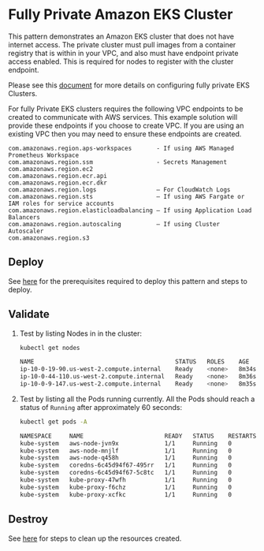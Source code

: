 # Fully Private Amazon EKS Cluster

This pattern demonstrates an Amazon EKS cluster that does not have internet access.
The private cluster must pull images from a container registry that is within in your VPC,
and also must have endpoint private access enabled. This is required for nodes
to register with the cluster endpoint.

Please see this [document](https://docs.aws.amazon.com/eks/latest/userguide/private-clusters.html) for more details on configuring fully private EKS Clusters.

For fully Private EKS clusters requires the following VPC endpoints to be created to communicate with AWS services.
This example solution will provide these endpoints if you choose to create VPC.
If you are using an existing VPC then you may need to ensure these endpoints are created.

    com.amazonaws.region.aps-workspaces       - If using AWS Managed Prometheus Workspace
    com.amazonaws.region.ssm                  - Secrets Management
    com.amazonaws.region.ec2
    com.amazonaws.region.ecr.api
    com.amazonaws.region.ecr.dkr
    com.amazonaws.region.logs                 – For CloudWatch Logs
    com.amazonaws.region.sts                  – If using AWS Fargate or IAM roles for service accounts
    com.amazonaws.region.elasticloadbalancing – If using Application Load Balancers
    com.amazonaws.region.autoscaling          – If using Cluster Autoscaler
    com.amazonaws.region.s3

## Deploy

See [here](https://aws-ia.github.io/terraform-aws-eks-blueprints/main/getting-started/#prerequisites) for the prerequisites required to deploy this pattern and steps to deploy.

## Validate

1. Test by listing Nodes in in the cluster:

    ```sh
    kubectl get nodes

    NAME                                        STATUS   ROLES    AGE     VERSION
    ip-10-0-19-90.us-west-2.compute.internal    Ready    <none>   8m34s   v1.26.2-eks-a59e1f0
    ip-10-0-44-110.us-west-2.compute.internal   Ready    <none>   8m36s   v1.26.2-eks-a59e1f0
    ip-10-0-9-147.us-west-2.compute.internal    Ready    <none>   8m35s   v1.26.2-eks-a59e1f0
    ```

2. Test by listing all the Pods running currently. All the Pods should reach a status of `Running` after approximately 60 seconds:

    ```sh
    kubectl get pods -A

    NAMESPACE     NAME                       READY   STATUS    RESTARTS   AGE
    kube-system   aws-node-jvn9x             1/1     Running   0          7m42s
    kube-system   aws-node-mnjlf             1/1     Running   0          7m45s
    kube-system   aws-node-q458h             1/1     Running   0          7m49s
    kube-system   coredns-6c45d94f67-495rr   1/1     Running   0          14m
    kube-system   coredns-6c45d94f67-5c8tc   1/1     Running   0          14m
    kube-system   kube-proxy-47wfh           1/1     Running   0          8m32s
    kube-system   kube-proxy-f6chz           1/1     Running   0          8m30s
    kube-system   kube-proxy-xcfkc           1/1     Running   0          8m31s
    ```

## Destroy

See [here](https://aws-ia.github.io/terraform-aws-eks-blueprints/main/getting-started/#destroy) for steps to clean up the resources created.
